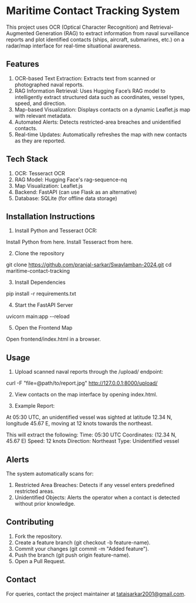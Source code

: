 
# Maritime Contact Tracking System

This project uses OCR (Optical Character Recognition) and Retrieval-Augmented Generation (RAG) to extract information from naval surveillance reports and plot identified contacts (ships, aircraft, submarines, etc.) on a radar/map interface for real-time situational awareness.
## Features

1. OCR-based Text Extraction: Extracts text from scanned or photographed naval reports.
2. RAG Information Retrieval: Uses Hugging Face’s RAG model to intelligently extract structured data such as coordinates, vessel types, speed, and direction.
3. Map-based Visualization: Displays contacts on a dynamic Leaflet.js map with relevant metadata.
4. Automated Alerts: Detects restricted-area breaches and unidentified contacts.
5. Real-time Updates: Automatically refreshes the map with new contacts as they are reported.

## Tech Stack

1. OCR: Tesseract OCR
2. RAG Model: Hugging Face's rag-sequence-nq
3. Map Visualization: Leaflet.js
4. Backend: FastAPI (can use Flask as an alternative)
5. Database: SQLite (for offline data storage)
## Installation Instructions

1. Install Python and Tesseract OCR:

Install Python from here.
Install Tesseract from here.

2. Clone the repository

git clone https://github.com/pranjal-sarkar/Swavlamban-2024.git
cd maritime-contact-tracking

3. Install Dependencies

pip install -r requirements.txt

4. Start the FastAPI Server

uvicorn main:app --reload

5. Open the Frontend Map

Open frontend/index.html in a browser.
## Usage

1. Upload scanned naval reports through the /upload/ endpoint:

curl -F "file=@path/to/report.jpg" http://127.0.0.1:8000/upload/

2. View contacts on the map interface by opening index.html.

3. Example Report:

At 05:30 UTC, an unidentified vessel was sighted at latitude 12.34 N, longitude 45.67 E, moving at 12 knots towards the northeast.

This will extract the following:
Time: 05:30 UTC
Coordinates: (12.34 N, 45.67 E)
Speed: 12 knots
Direction: Northeast
Type: Unidentified vessel
## Alerts

The system automatically scans for:

1. Restricted Area Breaches: Detects if any vessel enters predefined restricted areas.
2. Unidentified Objects: Alerts the operator when a contact is detected without prior knowledge.
## Contributing

1. Fork the repository.
2. Create a feature branch (git checkout -b feature-name).
3. Commit your changes (git commit -m "Added feature").
4. Push the branch (git push origin feature-name).
5. Open a Pull Request.
## Contact

For queries, contact the project maintainer at tataisarkar2001@gmail.com.